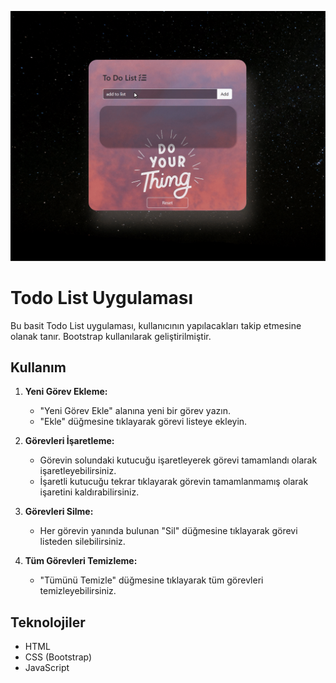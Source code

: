 ![Alt Text](to-do.gif)
# Todo List Uygulaması

Bu basit Todo List uygulaması, kullanıcının yapılacakları takip etmesine olanak tanır. Bootstrap kullanılarak geliştirilmiştir.

## Kullanım

1. **Yeni Görev Ekleme:**
   - "Yeni Görev Ekle" alanına yeni bir görev yazın.
   - "Ekle" düğmesine tıklayarak görevi listeye ekleyin.

2. **Görevleri İşaretleme:**
   - Görevin solundaki kutucuğu işaretleyerek görevi tamamlandı olarak işaretleyebilirsiniz.
   - İşaretli kutucuğu tekrar tıklayarak görevin tamamlanmamış olarak işaretini kaldırabilirsiniz.

3. **Görevleri Silme:**
   - Her görevin yanında bulunan "Sil" düğmesine tıklayarak görevi listeden silebilirsiniz.

4. **Tüm Görevleri Temizleme:**
   - "Tümünü Temizle" düğmesine tıklayarak tüm görevleri temizleyebilirsiniz.

## Teknolojiler

- HTML
- CSS (Bootstrap)
- JavaScript


